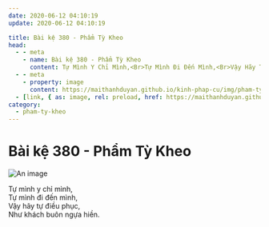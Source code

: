 ```yaml
---
date: 2020-06-12 04:10:19
update: 2020-06-12 04:10:19

title: Bài kệ 380 - Phẩm Tỳ Kheo
head:
  - - meta
    - name: Bài kệ 380 - Phẩm Tỳ Kheo
      content: Tự Mình Y Chỉ Mình,<Br>Tự Mình Đi Đến Mình,<Br>Vậy Hãy Tự Điều Phục,<Br>Như Khách Buôn Ngựa Hiền.<Br>
  - - meta
    - property: image
      content: https://maithanhduyan.github.io/kinh-phap-cu/img/pham-ty-kheo/pham-ty-kheo-380.jpg
  - [link, { as: image, rel: preload, href: https://maithanhduyan.github.io/kinh-phap-cu/img/pham-ty-kheo/pham-ty-kheo-380.jpg }]
category:
  - pham-ty-kheo
---
```


# Bài kệ 380 - Phẩm Tỳ Kheo

![An image](/img/pham-ty-kheo/pham-ty-kheo-380.jpg)

Tự mình y chỉ mình,<br>Tự mình đi đến mình,<br>Vậy hãy tự điều phục,<br>Như khách buôn ngựa hiền.<br>
